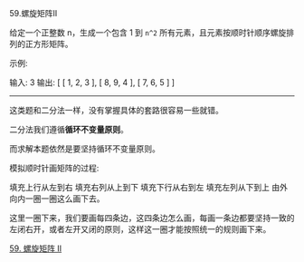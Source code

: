 

59.螺旋矩阵II

给定一个正整数 n，生成一个包含 1 到 `n^2` 所有元素，且元素按顺时针顺序螺旋排列的正方形矩阵。

示例:

输入: 3 输出: [ [ 1, 2, 3 ], [ 8, 9, 4 ], [ 7, 6, 5 ] ]

-------------------

这类题和二分法一样，没有掌握具体的套路很容易一些就错。

二分法我们遵循**循环不变量原则**。

而求解本题依然是要坚持循环不变量原则。

模拟顺时针画矩阵的过程:

填充上行从左到右
填充右列从上到下
填充下行从右到左
填充左列从下到上
由外向内一圈一圈这么画下去。

这里一圈下来，我们要画每四条边，这四条边怎么画，每画一条边都要坚持一致的左闭右开，或者左开又闭的原则，这样这一圈才能按照统一的规则画下来。


<a href="59.cpp">59. 螺旋矩阵 II</a>
